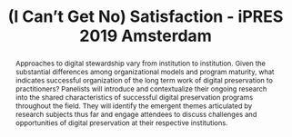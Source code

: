 ---
abstract: Approaches to digital stewardship vary from institution to institution.
  Given the substantial differences among organizational models and program maturity,
  what indicates successful organization of the long term work of digital preservation
  to practitioners? Panelists will introduce and contextualize their ongoing research
  into the shared characteristics of successful digital preservation programs throughout
  the field. They will identify the emergent themes articulated by research subjects
  thus far and engage attendees to discuss challenges and opportunities of digital
  preservation at their respective institutions.
creators:
- Verbruggen, Erwin
- Griesinger, Peggy
- Kim, Julia
- Blumenthal, Karl-Rainer
- Peltzman, Shira
- Steeves, Vicky
date: null
document_url: https://services.phaidra.univie.ac.at/api/object/o:1079780/download
grand_parent: iPRES
institutions: []
keywords: []
landing_page_url: https://phaidra.univie.ac.at/o:1079780
language: eng
layout: publication
license: CC BY 4.0 International
notes_url: null
parent: iPRES 2019
presentation_url: null
size: 139870
source_name: iPRES
title: (I Can’t Get No) Satisfaction - iPRES 2019 Amsterdam
type: paper
year: 2019
---